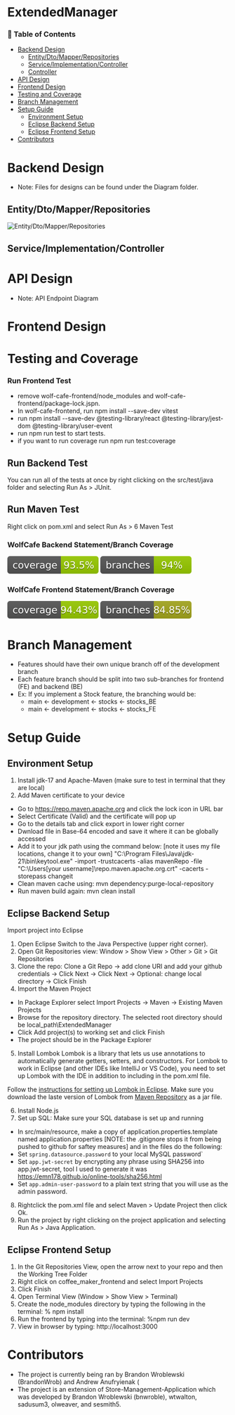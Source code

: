 # ExtendedManager

### 📑 Table of Contents
- [Backend Design](#backend-design)
  - [Entity/Dto/Mapper/Repositories](#entitydtomapperrepositories)
  - [Service/Implementation/Controller](#service-implementation-controller)
  - [Controller](#controller)
- [API Design](#api-design)
- [Frontend Design](#api-design)
- [Testing and Coverage](#testing-and-coverage)
- [Branch Management](#branch-management)
- [Setup Guide](#setup-guide)
  - [Environment Setup](#environment-setup)
  - [Eclipse Backend Setup](#eclipse-backend-setup)
  - [Eclipse Frontend Setup](#eclipse-frontend-setup)
- [Contributors](#contributors)

# Backend Design
- Note: Files for designs can be found under the Diagram folder.

## Entity/Dto/Mapper/Repositories
![Entity/Dto/Mapper/Repositories](diagrams/Entity_DTO_Mapper)
## Service/Implementation/Controller

# API Design
- Note: API Endpoint Diagram

# Frontend Design

# Testing and Coverage

### Run Frontend Test
- remove wolf-cafe-frontend/node_modules and wolf-cafe-frontend/package-lock.jspn.
- In wolf-cafe-frontend, run npm install --save-dev vitest
- run npm install --save-dev @testing-library/react @testing-library/jest-dom @testing-library/user-event
- run npm run test to start tests.
- if you want to run coverage run npm run test:coverage
  
## Run Backend Test
You can run all of the tests at once by right clicking on the src/test/java folder and selecting Run As > JUnit.

## Run Maven Test
Right click on pom.xml and select Run As > 6 Maven Test
### WolfCafe Backend Statement/Branch Coverage

![Backend Coverage](.github/badges/jacoco-backend.svg)
![Backend Branch Coverage](.github/badges/jacoco-branches.svg)

### WolfCafe Frontend Statement/Branch Coverage

![Frontend Coverage](.github/badges/coverage-frontend.svg)
![Frontend Branch Coverage](.github/badges/frontend-branches.svg)

# Branch Management
- Features should have their own unique branch off of the development branch
- Each feature branch should be split into two sub-branches for frontend (FE) and backend (BE)
- Ex: If you implement a Stock feature, the branching would be:
  - main <- development <- stocks <- stocks_BE
  - main <- development <- stocks <- stocks_FE

# Setup Guide

## Environment Setup
1. Install jdk-17 and Apache-Maven (make sure to test in terminal that they are local)
2. Add Maven certificate to your device
  - Go to https://repo.maven.apache.org and click the lock icon in URL bar
  - Select Certificate (Valid) and the certificate will pop up
  - Go to the details tab and click export in lower right corner
  - Dwnload file in Base-64 encoded and save it where it can be globally accessed
  - Add it to your jdk path using the command below: [note it uses my file locations, change it to your own]
    "C:\Program Files\Java\jdk-21\bin\keytool.exe" -import -trustcacerts -alias mavenRepo -file "C:\Users\[your username]\repo.maven.apache.org.crt" -cacerts -storepass changeit
  - Clean maven cache using: mvn dependency:purge-local-repository
  - Run maven build again: mvn clean install

## Eclipse Backend Setup
Import project into Eclipse
1. Open Eclipse Switch to the Java Perspective (upper right corner).
2. Open Git Repositories view: Window > Show View > Other > Git > Git Repositories
3. Clone the repo: Clone a Git Repo -> add clone URI and add your github credentials -> Click Next -> Click Next -> Optional: change local directory -> Click Finish
4. Import the Maven Project
 - In Package Explorer select Import Projects -> Maven -> Existing Maven Projects
 - Browse for the repository directory. The selected root directory should be local_path\ExtendedManager
 - Click Add project(s) to working set and click Finish
 - The project should be in the Package Explorer
5. Install Lombok
Lombok is a library that lets us use annotations to automatically generate getters, setters, and constructors.  For Lombok to work in Eclipse (and other IDEs like IntelliJ or VS Code), you need to set up Lombok with the IDE in addition to including in the pom.xml file.

Follow the [instructions for setting up Lombok in Eclipse](https://projectlombok.org/setup/eclipse).  Make sure you download the laste version of Lombok from [Maven Repository](https://mvnrepository.com/artifact/org.projectlombok/lombok) as a jar file.

6. Install Node.js
7.  Set up SQL: Make sure your SQL database is set up and running
  * In src/main/resource, make a copy of application.properties.template named application.properties [NOTE: the .gitignore stops it from being pushed to github for saftey measures] and in the files do the following:
  * Set `spring.datasource.password` to your local MySQL password`
  * Set `app.jwt-secret` by encrypting any phrase using SHA256 into app.jwt-secret, tool I used to generate it was https://emn178.github.io/online-tools/sha256.html
  * Set `app.admin-user-password` to a plain text string that you will use as the admin password.

8. Rightclick the pom.xml file and select Maven > Update Project then click Ok.
9. Run the project by right clicking on the project application and selecting Run As > Java Application.

## Eclipse Frontend Setup
1. In the Git Repositories View, open the arrow next to your repo and then the Working Tree Folder
2. Right click on coffee_maker_frontend and select Import Projects
3. Click Finish
4. Open Terminal View (Window > Show View > Terminal)
5. Create the node_modules directory by typing the following in the terminal: % npm install
6. Run the frontend by typing into the terminal: %npm run dev
7. View in browser by typing: http://localhost:3000

# Contributors
- The project is currently being ran by Brandon Wroblewski (BrandonWrob) and Andrew Anufryienak (
- The project is an extension of Store-Management-Application which was developed by Brandon Wroblewski (bnwroble), wtwalton, sadusum3, olweaver, and sesmith5.
